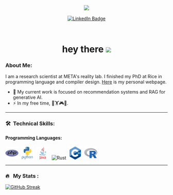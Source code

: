 <p align="center"><img src="https://media.giphy.com/media/vzO0Vc8b2VBLi/giphy.gif" width="200"/></p>
<p align="center">
<a href="https://www.linkedin.com/in/lingkun-kong-303295117/"><img src="https://img.shields.io/badge/LinkedIn-blue?style=for-the-badge&logo=linkedin&logoColor=white" alt="LinkedIn Badge"></a>
</p>
<p align="center"><img src="https://komarev.com/ghpvc/?username=Ohyoukillkenny&style=for-the-badge" alt=""></p>
<h1 align="center">hey there <img src="https://media.giphy.com/media/hvRJCLFzcasrR4ia7z/giphy.gif" width="40"></h1>

### About Me:
I am a research scientist at META's reality lab. I finished my PhD at Rice in programming language and compiler design. [Here](https://ohyoukillkenny.github.io/) is my personal webpage.

- 🔭 My current work is focused on recommendation systems and RAG for generative AI.
- ⚡ In my free time, 🏀🏋🎮🛌.
---
### 🛠 &nbsp;Technical Skills:
#### Programming Languages:
<p>
<img src="https://github.com/devicons/devicon/blob/master/icons/php/php-original.svg" title="PHP" alt="PHP" width="40" height="40"/>&nbsp;
<img src="https://github.com/devicons/devicon/blob/master/icons/python/python-original-wordmark.svg" title="Python" alt="Python" width="40" height="40"/>&nbsp;
<img src="https://github.com/devicons/devicon/blob/master/icons/java/java-original-wordmark.svg" title="Java" alt="Java" width="40" height="40"/>&nbsp;
<img src="https://github.com/devicons/devicon/blob/master/icons/rust/rust-original-wordmark.svg" title="Rust" alt="Rust" width="40" height="40"/>&nbsp;
<img src="https://github.com/devicons/devicon/blob/master/icons/cplusplus/cplusplus-original.svg" title="C++" alt="C++" width="40" height="40"/>&nbsp;
<img src="https://github.com/devicons/devicon/blob/master/icons/r/r-original.svg" title="R" alt="R" width="40" height="40"/>&nbsp;
</p>

---

### 🔥 &nbsp; My Stats :
[![GitHub Streak](http://github-readme-streak-stats.herokuapp.com?user=Ohyoukillkenny&theme=dark&background=000000)](https://git.io/streak-stats)
